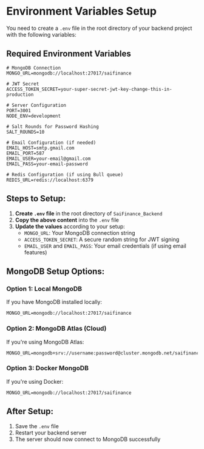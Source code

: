 # Environment Variables Setup

You need to create a `.env` file in the root directory of your backend project with the following variables:

## Required Environment Variables

```env
# MongoDB Connection
MONGO_URL=mongodb://localhost:27017/saifinance

# JWT Secret
ACCESS_TOKEN_SECRET=your-super-secret-jwt-key-change-this-in-production

# Server Configuration
PORT=3001
NODE_ENV=development

# Salt Rounds for Password Hashing
SALT_ROUNDS=10

# Email Configuration (if needed)
EMAIL_HOST=smtp.gmail.com
EMAIL_PORT=587
EMAIL_USER=your-email@gmail.com
EMAIL_PASS=your-email-password

# Redis Configuration (if using Bull queue)
REDIS_URL=redis://localhost:6379
```

## Steps to Setup:

1. **Create `.env` file** in the root directory of `SaiFinance_Backend`
2. **Copy the above content** into the `.env` file
3. **Update the values** according to your setup:
   - `MONGO_URL`: Your MongoDB connection string
   - `ACCESS_TOKEN_SECRET`: A secure random string for JWT signing
   - `EMAIL_USER` and `EMAIL_PASS`: Your email credentials (if using email features)

## MongoDB Setup Options:

### Option 1: Local MongoDB
If you have MongoDB installed locally:
```env
MONGO_URL=mongodb://localhost:27017/saifinance
```

### Option 2: MongoDB Atlas (Cloud)
If you're using MongoDB Atlas:
```env
MONGO_URL=mongodb+srv://username:password@cluster.mongodb.net/saifinance
```

### Option 3: Docker MongoDB
If you're using Docker:
```env
MONGO_URL=mongodb://localhost:27017/saifinance
```

## After Setup:

1. Save the `.env` file
2. Restart your backend server
3. The server should now connect to MongoDB successfully

